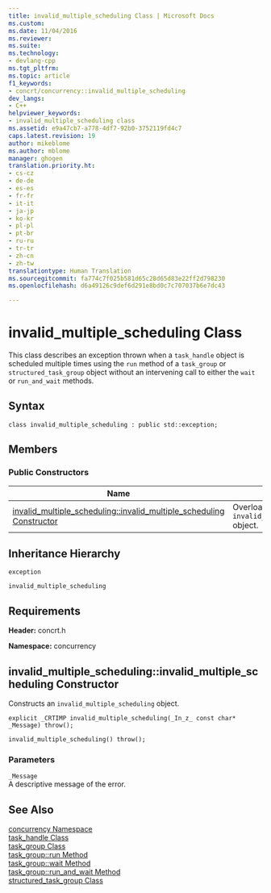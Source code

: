 ```yaml
---
title: invalid_multiple_scheduling Class | Microsoft Docs
ms.custom: 
ms.date: 11/04/2016
ms.reviewer: 
ms.suite: 
ms.technology:
- devlang-cpp
ms.tgt_pltfrm: 
ms.topic: article
f1_keywords:
- concrt/concurrency::invalid_multiple_scheduling
dev_langs:
- C++
helpviewer_keywords:
- invalid_multiple_scheduling class
ms.assetid: e9a47cb7-a778-4df7-92b0-3752119fd4c7
caps.latest.revision: 19
author: mikeblome
ms.author: mblome
manager: ghogen
translation.priority.ht:
- cs-cz
- de-de
- es-es
- fr-fr
- it-it
- ja-jp
- ko-kr
- pl-pl
- pt-br
- ru-ru
- tr-tr
- zh-cn
- zh-tw
translationtype: Human Translation
ms.sourcegitcommit: fa774c7f025b581d65c28d65d83e22ff2d798230
ms.openlocfilehash: d6a49126c9def6d291e8bd0c7c707037b6e7dc43

---
```

# invalid_multiple_scheduling Class
This class describes an exception thrown when a `task_handle` object is scheduled multiple times using the `run` method of a `task_group` or `structured_task_group` object without an intervening call to either the `wait` or `run_and_wait` methods.  
  
## Syntax  
  
```
class invalid_multiple_scheduling : public std::exception;
```  
  
## Members  
  
### Public Constructors  
  
|Name|Description|  
|----------|-----------------|  
|[invalid_multiple_scheduling::invalid_multiple_scheduling Constructor](#ctor)|Overloaded. Constructs an `invalid_multiple_scheduling` object.|  
  
## Inheritance Hierarchy  
 `exception`  
  
 `invalid_multiple_scheduling`  
  
## Requirements  
 **Header:** concrt.h  
  
 **Namespace:** concurrency  
  
##  <a name="ctor"></a>  invalid_multiple_scheduling::invalid_multiple_scheduling Constructor  
 Constructs an `invalid_multiple_scheduling` object.  
  
```
explicit _CRTIMP invalid_multiple_scheduling(_In_z_ const char* _Message) throw();

invalid_multiple_scheduling() throw();
```  
  
### Parameters  
 `_Message`  
 A descriptive message of the error.  
  
## See Also  
 [concurrency Namespace](concurrency-namespace.md)   
 [task_handle Class](task-handle-class.md)   
 [task_group Class](task-group-class.md)   
 [task_group::run Method](task-group-class.md)   
 [task_group::wait Method](task-group-class.md)   
 [task_group::run_and_wait Method](task-group-class.md)   
 [structured_task_group Class](structured-task-group-class.md)



<!--HONumber=Jan17_HO1-->


